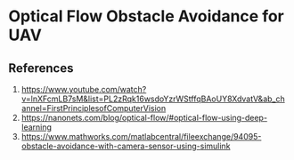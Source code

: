 # Optical Flow Obstacle Avoidance for UAV

















## References
1. https://www.youtube.com/watch?v=lnXFcmLB7sM&list=PL2zRqk16wsdoYzrWStffqBAoUY8XdvatV&ab_channel=FirstPrinciplesofComputerVision
2. https://nanonets.com/blog/optical-flow/#optical-flow-using-deep-learning
3. https://www.mathworks.com/matlabcentral/fileexchange/94095-obstacle-avoidance-with-camera-sensor-using-simulink
